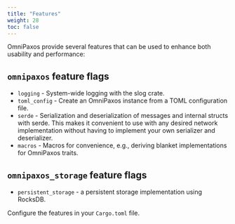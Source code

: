 ```yaml
---
title: "Features"
weight: 28
toc: false
---
```

OmniPaxos provide several features that can be used to enhance both usability and performance:

## `omnipaxos` feature flags
- `logging` - System-wide logging with the slog crate.
- `toml_config` - Create an OmniPaxos instance from a TOML configuration file.
- `serde` - Serialization and deserialization of messages and internal structs with serde. This makes it convenient to use with any desired network implementation without having to implement your own serializer and deserializer.
- `macros` - Macros for convenience, e.g., deriving blanket implementations for OmniPaxos traits.

## `omnipaxos_storage` feature flags
- `persistent_storage` - a persistent storage implementation using RocksDB.

Configure the features in your `Cargo.toml` file.
